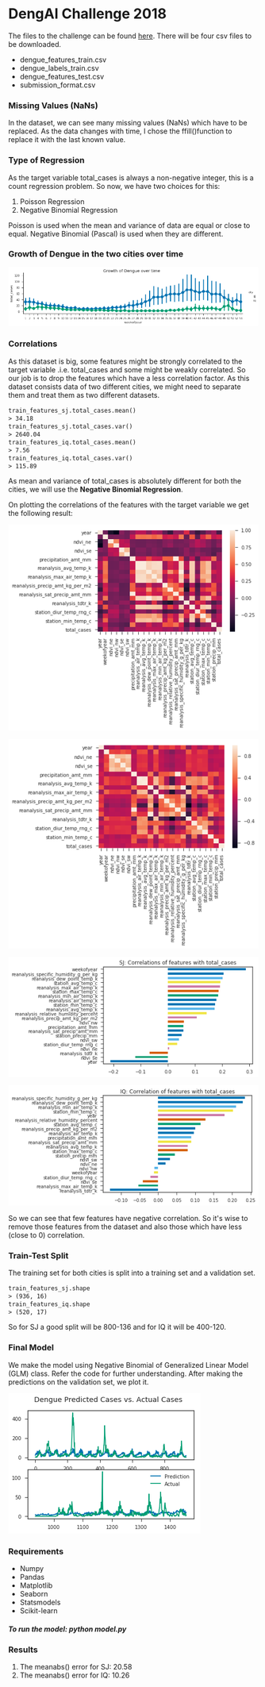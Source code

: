 <h1> DengAI Challenge 2018 </h1>

The files to the challenge can be found [here](https://www.drivendata.org/competitions/44/dengai-predicting-disease-spread/).
There will be four csv files to be downloaded. 
* dengue_features_train.csv
* dengue_labels_train.csv
* dengue_features_test.csv
* submission_format.csv

<h3>Missing Values (NaNs)</h3>
In the dataset, we can see many missing values (NaNs) which have to be replaced. As the data changes with time, I chose the ffill()function to replace it with the last known value.

<h3>Type of Regression</h3>
As the target variable total_cases is always a non-negative integer, this is a count regression problem.
So now, we have two choices for this: 

1. Poisson Regression
1. Negative Binomial Regression

Poisson is used when the mean and variance of data are equal or close to equal. Negative Binomial (Pascal) is used when they are different. 

<h3>Growth of Dengue in the two cities over time</h3>

![](/images/growth_of_dengue.png)

<h3>Correlations</h3>
As this dataset is big, some features might be strongly correlated to the target variable .i.e. total_cases and some might be weakly correlated. So our job is to drop the features which have a less correlation factor. As this dataset consists data of two different cities, we might need to separate them and treat them as two different datasets. 

```
train_features_sj.total_cases.mean()
> 34.18
train_features_sj.total_cases.var()
> 2640.04
train_features_iq.total_cases.mean()
> 7.56
train_features_iq.total_cases.var()
> 115.89
```
As mean and variance of total_cases is absolutely different for both the cities, we will use the **Negative Binomial Regression**.


On plotting the correlations of the features with the target variable we get the following result: 

![](/images/corr_sj_heatmap.png)

![](/images/corr_iq_heatmap.png)

![](/images/corr_sj.png)

![](/images/corr_iq.png)

So we can see that few features have negative correlation. So it's wise to remove those features from the dataset and also those which have less (close to 0) correlation. 

<h3>Train-Test Split</h3>
The training set for both cities is split into a training set and a validation set. 

 ```
 train_features_sj.shape
 > (936, 16)
 train_features_iq.shape
 > (520, 17)
 ``` 
 So for SJ a good split will be 800-136 and for IQ it will be 400-120.
 
 <h3>Final Model</h3>
 We make the model using Negative Binomial of Generalized Linear Model (GLM) class. Refer the code for further understanding. 
 After making the predictions on the validation set, we plot it.
 
 ![](/images/actual_vs_prediction.png)
 
 <h3>Requirements</h3>
 
 * Numpy
 * Pandas
 * Matplotlib
 * Seaborn
 * Statsmodels
 * Scikit-learn
 
 <h5>To run the model: python model.py</h5>
 

<h3>Results</h3>

1. The meanabs() error for SJ: 20.58
1. The meanabs() error for IQ: 10.26
